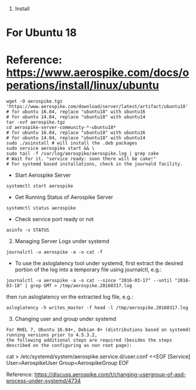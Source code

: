 1. Install

# For Ubuntu 18
# Reference: https://www.aerospike.com/docs/operations/install/linux/ubuntu

```
wget -O aerospike.tgz 'https://www.aerospike.com/download/server/latest/artifact/ubuntu18'
# for ubuntu 16.04, replace "ubuntu18" with ubuntu16
# for ubuntu 14.04, replace "ubuntu18" with ubuntu14
tar -xvf aerospike.tgz
cd aerospike-server-community-*-ubuntu18*
# for ubuntu 16.04, replace "ubuntu18" with ubuntu16
# for ubuntu 14.04, replace "ubuntu18" with ubuntu14
sudo ./asinstall # will install the .deb packages
sudo service aerospike start && \
sudo tail -f /var/log/aerospike/aerospike.log | grep cake
# Wait for it. "service ready: soon there will be cake!"
# For systemd based installations, check in the journald facility.
```

- Start Aerospike Server
```
systemctl start aerospike
```

- Get Running Status of Aerospike Server
```
systemctl status aerospike
```

- Check service port ready or not
```
asinfo -v STATUS
```

2. Managing Server Logs under systemd

```
journalctl -u aerospike -a -o cat -f
```


- To use the asloglatency tool under systemd, first extract the desired portion of the log into a temporary file
using journalctl, e.g.:
```
journalctl -u aerospike -a -o cat --since "2016-03-17" --until "2016-03-18" | grep GMT > /tmp/aerospike.20160317.log
```

then run asloglatency on the extracted log file, e.g.:

```
asloglatency -h writes_master -f head -l /tmp/aerospike.20160317.log
```

3. Changing user and group under systemd
```
For RHEL 7, Ubuntu 16.04+, Debian 8+ (distributions based on systemd) running versions prior to 4.5.3.2, 
the following additional steps are required (besides the steps described on the configuring as non root page):
```

cat > /etc/systemd/system/aerospike.service.d/user.conf <<EOF
[Service]
User=AerospikeUser
Group=AerospikeGroup
EOF

Reference: https://discuss.aerospike.com/t/changing-usergroup-of-asd-process-under-systemd/4734
